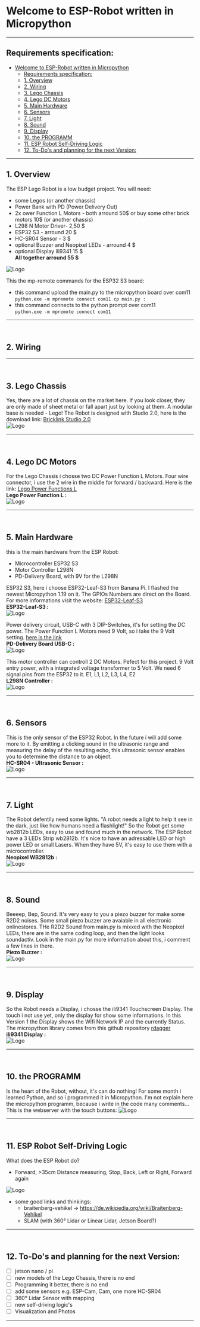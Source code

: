 # Welcome to ESP-Robot written in Micropython
***
## Requirements specification:
- [Welcome to ESP-Robot written in Micropython](#welcome-to-esp-robot-written-in-micropython)
  - [Requirements specification:](#requirements-specification)
  - [1. Overview](#1-overview)
  - [2. Wiring](#2-wiring)
  - [3. Lego Chassis](#3-lego-chassis)
  - [4. Lego DC Motors](#4-lego-dc-motors)
  - [5. Main Hardware](#5-main-hardware)
  - [6. Sensors](#6-sensors)
  - [7. Light](#7-light)
  - [8. Sound](#8-sound)
  - [9. Display](#9-display)
  - [10. the PROGRAMM](#10-the-programm)
  - [11. ESP Robot Self-Driving Logic](#11-esp-robot-self-driving-logic)
  - [12. To-Do's and planning for the next Version:](#12-to-dos-and-planning-for-the-next-version)
***
<a name="overview"></a>  
## 1. Overview
The ESP Lego Robot is a low budget project. You will need:
- some Legos (or another chassis)
- Power Bank with PD (Power Delivery Out)
- 2x ower Function L Motors - both arround 50$ or buy some other brick motors 10$ (or another chassis)
- L298 N Motor Driver-  2,50 $
- ESP32 S3 - arround 20 $
- HC-SR04 Sensor - 3 $
- optional Buzzer and Neopixel LEDs - arround 4 $
- optional Display ili9341 15 $  
**All together arround 55 $**  


![Logo](photos/ESP-Robot-Micropython.png)

This the mp-remote commands for the ESP32 S3 board:  
- this command upload the main.py to the micropython board over com11  
`python.exe -m mpremote connect com11 cp main.py :`  
- this command connects to the python prompt over com11  
`python.exe -m mpremote connect com11`  

***
<br>
<a name="wiring"></a>

## 2. Wiring
***
<br>

## 3. Lego Chassis
Yes, there are a lot of chassis on the market here. If you look closer, they are only made of sheet metal or fall apart just by looking at them. A modular base is needed - Lego!
The Robot is designed with Studio 2.0, here is the download link:
[Bricklink Studio 2.0](https://www.bricklink.com/v3/studio/download.page)  
![Logo](Chassis/Robot5.png)
***
<br>

<a name="lego-dc-motors"></a>

## 4. Lego DC Motors
For the Lego Chassis i chosse two DC Power Function L Motors. Four wire connector, i use the 2 wire in the middle for forward / backward.
Here is the link:
[Lego Power Functions L](https://www.bricklink.com/v2/catalog/catalogitem.page?S=88003-1)  
**Lego Power Function L :**  
![Logo](photos/powerfunctionl.png)  

***
<br>

<a name="hardware"></a>

## 5. Main Hardware
this is the main hardware from the ESP Robot:
- Microcontroller ESP32 S3
- Motor Controller L298N
- PD-Delivery Board, with 9V for the L298N

ESP32 S3, here i choose ESP32-Leaf-S3 from Banana Pi. I flashed the newest Micropython 1.19 on it. The GPIOs Numbers are direct on the Board.
For more informations visit the website:
[ESP32-Leaf-S3](https://wiki.banana-pi.org/BPI-Leaf-S3)  
**ESP32-Leaf-S3 :**  
![Logo](photos/ESP32-Leaf-S3.png)  


Power delivery circuit, USB-C with 3 DIP-Switches, it's for setting the DC power. The Power Function L Motors need 9 Volt, so i take the 9 Volt setting. [here is the link](https://de.aliexpress.com/item/1005004874144607.html)  
**PD-Delivery Board USB-C :**  
![Logo](photos/USB-CPowerDelivery.png)  


This motor controller can controll 2 DC Motors. Pefect for this project. 9 Volt entry power, with a integrated voltage transformer to 5 Volt. We need 6 signal pins from the ESP32 to it. E1, L1, L2, L3, L4, E2  
**L298N Controller :**  
![Logo](photos/L298N.png)  

***
<br>

<a name="sensors"></a>

## 6. Sensors
This is the only sensor of the ESP32 Robot. In the future i will add some more to it. By emitting a clicking sound in the ultrasonic range and measuring the delay of the resulting echo, this ultrasonic sensor enables you to determine the distance to an object.  
**HC-SR04 - Ultrasonic Sensor :**   
![Logo](photos/HC-SR04.png)  
***
<br>

<a name="light"></a>

## 7. Light
The Robot defentily need some lights. "A robot needs a light to help it see in the dark, just like how humans need a flashlight!"
So the Robot get some wb2812b LEDs, easy to use and found much in the network. The ESP Robot have a 3 LEDs Strip wb2812b.
It's nice to have an adressable LED or high power LED or small Lasers. When they have 5V, it's easy to use them with a microcontroller.  
**Neopixel WB2812b :**  
![Logo](photos/NeoPixel.png)  
***
<br>
<a name="sounds"></a>

## 8. Sound
Beeeep, Bep, Sound. It's very easy to you a piezo buzzer for make some R2D2 noises.
Some small piezo buzzer are avaiable in all electronic onlinestores.
THe R2D2 Sound from main.py is mixxed with the Neopixel LEDs, there are in the same coding loop, and then the light looks soundactiv. Look in the main.py for more information about this, i comment a few lines in there.  
**Piezo Buzzer :**  
![Logo](photos/Buzzer.png)  
***  
<br>
<a name="programm"></a>

## 9. Display
So the Robot needs a Display, i chosse the ili9341 Touchscreen Display. The touch i not use yet, only the display for show some informations. In this Version 1 the Display shows the Wifi Network IP and the currently Status. The micropython library comes from this github repository [rdagger](https://github.com/rdagger/micropython-ili9341)  
**ili9341 Display :**  
![Logo](photos/ili9341.png)
***
<br>
<a name="Display"></a>

## 10. the PROGRAMM
Is the heart of the Robot, without, it's can do nothing!
For some month i learned Python, and so i programmed it in Micropython.
I'm not explain here the micropython programm, because i write in the code many comments...  
This is the webserver with the touch buttons:
![Logo](photos/Touch-Controll-HTML.jpg)  
***
<br>
<a name="self-driving"></a>

## 11. ESP Robot Self-Driving Logic
What does the ESP Robot do? 
- Forward, >35cm Distance measuring, Stop, Back, Left or Right, Forward again  
  
![Logo](photos/Auto1.gif)  

- some good links and thinkings:  
  - braitenberg-vehikel -> https://de.wikipedia.org/wiki/Braitenberg-Vehikel  
  - SLAM (with 360° Lidar or Linear Lidar, Jetson Board?)
***  
<br>
<a name="to-dos"></a>

## 12. To-Do's and planning for the next Version:
- [ ] jetson nano / pi
- [ ] new models of the Lego Chassis, there is no end
- [ ] Programming it better, there is no end
- [ ] add some sensors e.g. ESP-Cam, Cam, one more HC-SR04
- [ ] 360° Lidar Sensor with mapping
- [ ] new self-driving logic's
- [ ] Visualization and Photos
***